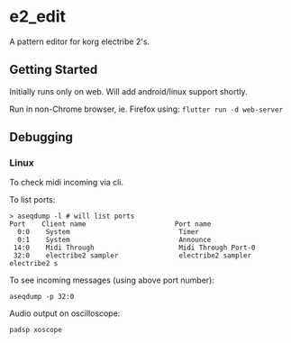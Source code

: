 # e2_edit

A pattern editor for korg electribe 2's.

## Getting Started

Initially runs only on web. Will add android/linux support shortly.

Run in non-Chrome browser, ie. Firefox using: `flutter run -d web-server`

## Debugging

### Linux

To check midi incoming via cli.

To  list ports:
```
> aseqdump -l # will list ports
Port    Client name                      Port name
  0:0    System                           Timer
  0:1    System                           Announce
 14:0    Midi Through                     Midi Through Port-0
 32:0    electribe2 sampler               electribe2 sampler electribe2 s
```
To see incoming messages (using above port number):
```
aseqdump -p 32:0
```

Audio output on oscilloscope:
```
padsp xoscope
```